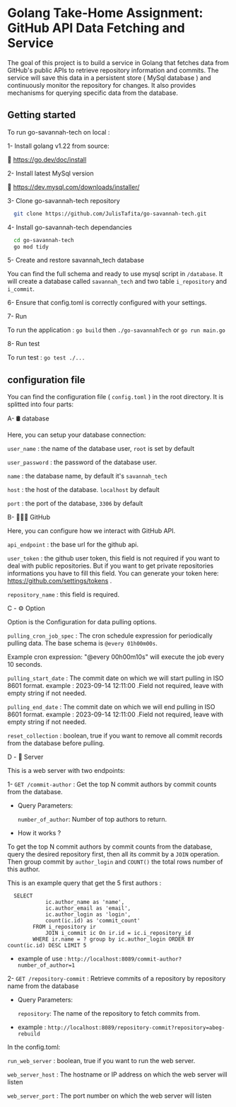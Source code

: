 
# Golang Take-Home Assignment: GitHub API Data Fetching and Service

The goal of this project is to build a service in Golang that fetches data from GitHub's public APIs to retrieve repository information and commits. The service will save this data in a persistent store ( MySql database ) and continuously monitor the repository for changes. It also provides mechanisms for querying specific data from the database.


## Getting started

To run go-savannah-tech on local :

1- Install golang v1.22 from source:

🔗 https://go.dev/doc/install

2- Install latest MySql version

🔗 https://dev.mysql.com/downloads/installer/

3- Clone go-savannah-tech repository

```bash
  git clone https://github.com/JulisTafita/go-savannah-tech.git

```

4-  Install go-savannah-tech dependancies

```bash
  cd go-savannah-tech
  go mod tidy
```

5- Create and restore savannah_tech database

You can find the full schema and ready to use mysql script in ``/database``.
It will create a database called ``savannah_tech`` and two table ``i_repository`` and ``i_commit``.

6- Ensure that config.toml is correctly configured with your settings.

7- Run

To run the application : ``go build`` then ``./go-savannahTech`` or ``go run main.go``

8- Run test

To run test : ``go test ./...``


## configuration file

You can find the configuration file ( ``config.toml`` ) in the root directory.
It is splitted into four parts:

A- 🛢️ database

Here, you can setup your database connection:

``user_name`` : the name of the database user, ``root`` is set by default

``user_password`` : the password of the database user.

``name`` : the database name, by default it's ``savannah_tech``

``host`` : the host of the database. ``localhost`` by default

``port`` : the port of the database, ``3306`` by default

B- 👨🏻‍💻 GitHub

Here, you can configure how we interact with GitHub API.

``api_endpoint`` : the base url for the github api.

``user_token`` : the github user token, this field is not required if you want to deal with public repositories. But if you want to get private repositories informations you have to fill this field.
You can generate your token here: https://github.com/settings/tokens .

``repository_name`` : this field is required.

C - ⚙️ Option

Option is the Configuration for data pulling options.

``pulling_cron_job_spec`` : The cron schedule expression for periodically pulling data.
The base schema is ``@every 01h00m00s``.

Example cron expression: "@every 00h00m10s" will execute the job every 10 seconds.

``pulling_start_date`` : The commit date on which we will start pulling in ISO 8601 format.
example : 2023-09-14 12:11:00 .Field not required, leave with empty string if not needed.

``pulling_end_date`` :   The commit date on which we will end pulling in ISO 8601 format.
example : 2023-09-14 12:11:00 .Field not required, leave with empty string if not needed.

``reset_collection`` : boolean, true if you want to remove all commit records from the database before pulling.

D - 🚀 Server

This is a web server with two endpoints:

1- ``GET /commit-author`` : Get the top N commit authors by commit counts from the  database.

* Query Parameters:

  `number_of_author`: Number of top authors to return.


* How it works ?

To get the top N commit authors by commit counts from the database, query the desired repository first, then all its commit by a `JOIN` operation.
Then group commit by `author_login` and `COUNT()` the total rows number of this author.

This is an  example query that get the 5 first authors :
````
  SELECT
		    ic.author_name as 'name',
		    ic.author_email as 'email',
		    ic.author_login as 'login',
		    count(ic.id) as 'commit_count' 
		FROM i_repository ir
			JOIN i_commit ic On ir.id = ic.i_repository_id
		WHERE ir.name = ? group by ic.author_login ORDER BY count(ic.id) DESC LIMIT 5
````


* example of use : ``http://localhost:8089/commit-author?number_of_author=1``



2- ``GET /repository-commit`` : Retrieve commits of a repository by repository name from the database

* Query Parameters:

  `repository`: The name of the repository to fetch commits from.

* example : ``http://localhost:8089/repository-commit?repository=abeg-rebuild``



In the config.toml:

`run_web_server` : boolean, true if you want to run the web server.

`web_server_host` :  The hostname or IP address on which the web server will listen

`web_server_port` : The port number on which the web server will listen



